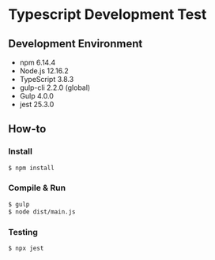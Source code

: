 # Typescript Development Test

## Development Environment

- npm 6.14.4
- Node.js 12.16.2
- TypeScript 3.8.3
- gulp-cli 2.2.0 (global)
- Gulp 4.0.0
- jest 25.3.0

## How-to

### Install
```bash
$ npm install
```

### Compile & Run
```bash
$ gulp
$ node dist/main.js
```

### Testing
```bash
$ npx jest
```